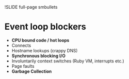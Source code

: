 !SLIDE full-page smbullets

# Event loop blockers #

* __CPU bound code / hot loops__
* Connects
* Hostname lookups (crappy DNS)
* __Synchronous blocking I/O__
* Involuntarily context switches (Ruby VM, interrupts etc.)
* Page faults
* __Garbage Collection__

<p class="notes">
</p>